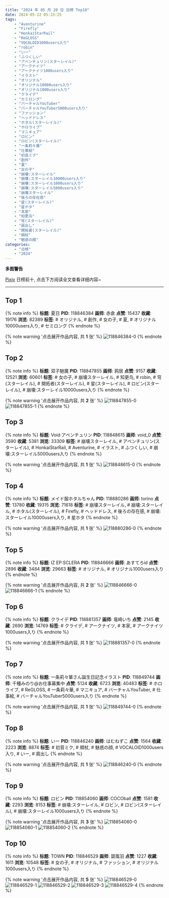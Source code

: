 ```yaml
---
title: "2024 年 05 月 20 日 日榜 Top10"
date: 2024-05-22 05:33:25
tags:
    - "Aventurine"
    - "Firefly"
    - "HonkaiStarRail"
    - "ReGLOSS"
    - "VOCALOID1000users入り"
    - "robin"
    - "いー"
    - "ふつくしい"
    - "アベンチュリン(スターレイル)"
    - "アークナイツ"
    - "アークナイツ1000users入り"
    - "イラスト"
    - "オリジナル"
    - "オリジナル10000users入り"
    - "オリジナル1000users入り"
    - "クライデ"
    - "セミロング"
    - "バーチャルYouTuber"
    - "バーチャルYouTuber5000users入り"
    - "ファッション"
    - "ヘッドドレス"
    - "ホタル(スターレイル)"
    - "ホロライブ"
    - "マニキュア"
    - "ロビン"
    - "ロビン(スターレイル)"
    - "一条莉々華"
    - "仕事絵"
    - "初音ミク"
    - "創作"
    - "夏"
    - "女の子"
    - "崩壊:スターレイル"
    - "崩壊:スターレイル10000users入り"
    - "崩壊:スターレイル1000users入り"
    - "崩壊:スターレイル5000users入り"
    - "崩壊スターレイル"
    - "後ろの存在感"
    - "星(スターレイル)"
    - "星ホタ"
    - "本家"
    - "知更鸟"
    - "穹(スターレイル)"
    - "肩出し"
    - "開拓者(スターレイル)"
    - "頬杖"
    - "魅惑の顔"
categories:
    - "日榜"
    - "2024"
---
```


<i class="fa fa-triangle-exclamation"></i>**多图警告**<i class="fa fa-triangle-exclamation"></i>

[Pixiv](https://www.pixiv.net/) 日榜前十, 点击下方阅读全文查看详细内容~

<!-- more -->

---

## Top 1

{% note info %}
**标题**: 夏日
**PID**: 118846384 **画师**: 赤倉
**点赞**: 15437 **收藏**: 19176 **浏览**: 82389
**标签**: # オリジナル, # 創作, # 女の子, # 夏, # オリジナル10000users入り, # セミロング
{% endnote %}

{% note warning '点击展开作品内容, 共 **1** 张' %}
![118846384-0](https://i.pixiv.re/img-original/img/2024/05/19/00/00/33/118846384_p0.png)
{% endnote %}

## Top 2

{% note info %}
**标题**: 双子魅魔
**PID**: 118847855 **画师**: 鸦居
**点赞**: 9157 **收藏**: 12521 **浏览**: 60601
**标签**: # 女の子, # 崩壊スターレイル, # 知更鸟, # robin, # 穹(スターレイル), # 開拓者(スターレイル), # 星(スターレイル), # ロビン(スターレイル), # 崩壊:スターレイル10000users入り
{% endnote %}

{% note warning '点击展开作品内容, 共 **2** 张' %}
![118847855-0](https://i.pixiv.re/img-original/img/2024/05/19/00/38/26/118847855_p0.jpg)
![118847855-1](https://i.pixiv.re/img-original/img/2024/05/19/00/38/26/118847855_p1.jpg)
{% endnote %}

## Top 3

{% note info %}
**标题**: Void·アベンチュリン
**PID**: 118848615 **画师**: void_0
**点赞**: 3590 **收藏**: 5381 **浏览**: 33309
**标签**: # 崩壊スターレイル, # アベンチュリン(スターレイル), # HonkaiStarRail, # Aventurine, # イラスト, # ふつくしい, # 崩壊:スターレイル5000users入り
{% endnote %}

{% note warning '点击展开作品内容, 共 **1** 张' %}
![118848615-0](https://i.pixiv.re/img-original/img/2024/05/19/01/04/55/118848615_p0.jpg)
{% endnote %}

## Top 4

{% note info %}
**标题**: メイド服ホタルちゃん
**PID**: 118880286 **画师**: torino
**点赞**: 13780 **收藏**: 19315 **浏览**: 71618
**标签**: # 崩壊スターレイル, # 崩壊:スターレイル, # ホタル(スターレイル), # Firefly, # ヘッドドレス, # 後ろの存在感, # 崩壊:スターレイル10000users入り, # 星ホタ
{% endnote %}

{% note warning '点击展开作品内容, 共 **1** 张' %}
![118880286-0](https://i.pixiv.re/img-original/img/2024/05/20/09/01/06/118880286_p0.jpg)
{% endnote %}

## Top 5

{% note info %}
**标题**: IZ EP:SCLERA
**PID**: 118846666 **画师**: あすてろid
**点赞**: 2896 **收藏**: 3484 **浏览**: 29663
**标签**: # オリジナル, # オリジナル1000users入り
{% endnote %}

{% note warning '点击展开作品内容, 共 **2** 张' %}
![118846666-0](https://i.pixiv.re/img-original/img/2024/05/19/00/03/13/118846666_p0.png)
![118846666-1](https://i.pixiv.re/img-original/img/2024/05/19/00/03/13/118846666_p1.png)
{% endnote %}

## Top 6

{% note info %}
**标题**: クライデ
**PID**: 118881357 **画师**: 竜崎いち
**点赞**: 2145 **收藏**: 2690 **浏览**: 14769
**标签**: # クライデ, # アークナイツ, # 本家, # アークナイツ1000users入り
{% endnote %}

{% note warning '点击展开作品内容, 共 **1** 张' %}
![118881357-0](https://i.pixiv.re/img-original/img/2024/05/20/00/22/19/118881357_p0.jpg)
{% endnote %}

## Top 7

{% note info %}
**标题**: 一条莉々華さん誕生日記念イラスト
**PID**: 118849744 **画师**: 千種みのり@お仕事募集中
**点赞**: 5124 **收藏**: 6723 **浏览**: 40483
**标签**: # ホロライブ, # ReGLOSS, # 一条莉々華, # マニキュア, # バーチャルYouTuber, # 仕事絵, # バーチャルYouTuber5000users入り
{% endnote %}

{% note warning '点击展开作品内容, 共 **1** 张' %}
![118849744-0](https://i.pixiv.re/img-original/img/2024/05/19/01/55/59/118849744_p0.jpg)
{% endnote %}

## Top 8

{% note info %}
**标题**: いー
**PID**: 118846240 **画师**: はむねずこ
**点赞**: 1564 **收藏**: 2223 **浏览**: 8874
**标签**: # 初音ミク, # 頬杖, # 魅惑の顔, # VOCALOID1000users入り, # いー, # 肩出し
{% endnote %}

{% note warning '点击展开作品内容, 共 **1** 张' %}
![118846240-0](https://i.pixiv.re/img-original/img/2024/05/19/02/43/32/118846240_p0.jpg)
{% endnote %}

## Top 9

{% note info %}
**标题**: ロビン
**PID**: 118854060 **画师**: COCOball
**点赞**: 1581 **收藏**: 2293 **浏览**: 8153
**标签**: # 崩壊:スターレイル, # ロビン, # ロビン(スターレイル), # 崩壊:スターレイル1000users入り
{% endnote %}

{% note warning '点击展开作品内容, 共 **3** 张' %}
![118854060-0](https://i.pixiv.re/img-original/img/2024/05/19/07/35/24/118854060_p0.png)
![118854060-1](https://i.pixiv.re/img-original/img/2024/05/19/07/35/24/118854060_p1.png)
![118854060-2](https://i.pixiv.re/img-original/img/2024/05/19/07/35/24/118854060_p2.png)
{% endnote %}

## Top 10

{% note info %}
**标题**: TOWN
**PID**: 118846529 **画师**: 碧風羽
**点赞**: 1227 **收藏**: 1611 **浏览**: 10548
**标签**: # 女の子, # オリジナル, # ファッション, # オリジナル1000users入り
{% endnote %}

{% note warning '点击展开作品内容, 共 **5** 张' %}
![118846529-0](https://i.pixiv.re/img-original/img/2024/05/19/00/01/26/118846529_p0.jpg)
![118846529-1](https://i.pixiv.re/img-original/img/2024/05/19/00/01/26/118846529_p1.jpg)
![118846529-2](https://i.pixiv.re/img-original/img/2024/05/19/00/01/26/118846529_p2.jpg)
![118846529-3](https://i.pixiv.re/img-original/img/2024/05/19/00/01/26/118846529_p3.jpg)
![118846529-4](https://i.pixiv.re/img-original/img/2024/05/19/00/01/26/118846529_p4.jpg)
{% endnote %}
